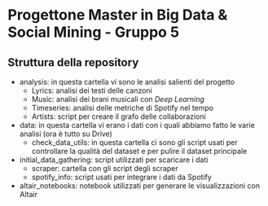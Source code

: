 # Progettone Master in Big Data \& Social Mining - Gruppo 5

## Struttura della repository

- analysis: in questa cartella vi sono le analisi salienti del progetto
    - Lyrics: analisi dei testi delle canzoni
    - Music: analisi dei brani musicali con _Deep Learning_
    - Timeseries: analisi delle metriche di Spotify nel tempo
    - Artists: script per creare il grafo delle collaborazioni
- data: in questa cartella vi erano i dati con i quali abbiamo fatto le varie analisi (ora è tutto su Drive)
    - check\_data\_utils: in questa cartella ci sono gli script usati per controllare la qualità del dataset e per pulire il dataset principale
- initial\_data\_gathering: script utilizzati per scaricare i dati
    - scraper: cartella con gli script degli scraper
    - spotify\_info: script usati per integrare i dati da Spotify
- altair\_notebooks: notebook utilizzati per generare le visualizzazioni con Altair
